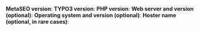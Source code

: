 <!-- To avoid feedback loops, please provide us the following information: -->

**MetaSEO version**:
**TYPO3 version**:
**PHP version**:
**Web server and version (optional)**:
**Operating system and version (optional)**:
**Hoster name (optional, in rare cases)**:
